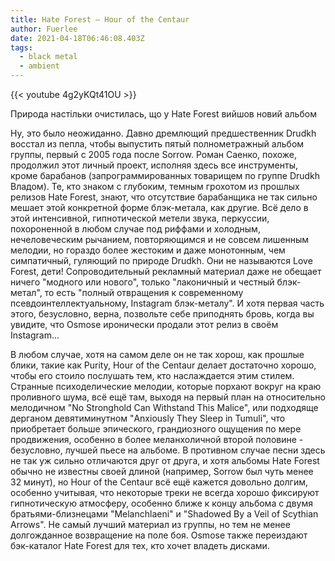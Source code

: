 ```yaml
---
title: Hate Forest — Hour of the Centaur
author: Fuerlee
date: 2021-04-18T06:46:08.403Z
tags:
  - black metal
  - ambient
---
```

{{< youtube 4g2yKQt41OU >}}[](https://www.youtube.com/watch?v=4g2yKQt41OU)

Природа настільки очистилась, що у Hate Forest вийшов новий альбом

Ну, это было неожиданно. Давно дремлющий предшественник Drudkh восстал из пепла, чтобы выпустить пятый полнометражный альбом группы, первый с 2005 года после Sorrow. Роман Саенко, похоже, продолжил этот личный проект, исполняя здесь все инструменты, кроме барабанов (запрограммированных товарищем по группе Drudkh Владом). Те, кто знаком с глубоким, темным грохотом из прошлых релизов Hate Forest, знают, что отсутствие барабанщика не так сильно мешает этой конкретной форме блэк-метала, как другие. Всё дело в этой интенсивной, гипнотической метели звука, перкуссии, похороненной в любом случае под риффами и холодным, нечеловеческим рычанием, повторяющимся и не совсем лишенным мелодии, но гораздо более жестоким и даже монотонным, чем симпатичный, гуляющий по природе Drudkh. Они не называются Love Forest, дети! Сопроводительный рекламный материал даже не обещает ничего "модного или нового", только "лаконичный и честный блэк-метал", то есть "полный отвращения к современному псевдоинтеллектуальному, Instagram блэк-металу". И хотя первая часть этого, безусловно, верна, позвольте себе приподнять бровь, когда вы увидите, что Osmose иронически продали этот релиз в своём Instagram...

В любом случае, хотя на самом деле он не так хорош, как прошлые блики, такие как Purity, Hour of the Centaur делает достаточно хорошо, чтобы его стоило послушать тем, кто наслаждается этим стилем. Странные психоделические мелодии, которые порхают вокруг на краю проливного шума, всё ещё там, выходя на первый план на относительно мелодичном "No Stronghold Can Withstand This Malice", или подходяще дерганом девятиминутном "Anxiously They Sleep in Tumuli", что приобретает больше эпического, грандиозного ощущения по мере продвижения, особенно в более меланхоличной второй половине - безусловно, лучшей пьесе на альбоме. В противном случае песни здесь не так уж сильно отличаются друг от друга, и хотя альбомы Hate Forest обычно не известны своей длиной (например, Sorrow был чуть менее 32 минут), но Hour of the Centaur всё ещё кажется довольно долгим, особенно учитывая, что некоторые треки не всегда хорошо фиксируют гипнотическую атмосферу, особенно ближе к концу альбома с двумя братьями-близнецами "Melanchlaeni" и "Shadowed By a Veil of Scythian Arrows". Не самый лучший материал из группы, но тем не менее долгожданное возвращение на поле боя. Osmose также переиздают бэк-каталог Hate Forest для тех, кто хочет владеть дисками.